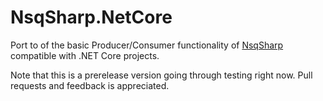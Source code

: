 NsqSharp.NetCore
========

Port to of the basic Producer/Consumer functionality of [NsqSharp](https://github.com/judwhite/NsqSharp) compatible with .NET Core projects.

Note that this is a prerelease version going through testing right now. Pull requests and feedback is appreciated.